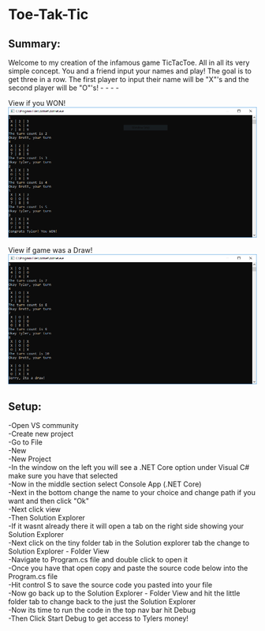 <h1>Toe-Tak-Tic</h1>

<h2>Summary: </h2>
Welcome to my creation of the infamous game TicTacToe.  All in all its very simple concept.  You and a friend input your names and play!  The goal is to get three in a row.  The first player to input their name will be "X"'s and the second player will be "O"'s!  
-
-  
-  
-  

View if you WON!
![Game has a Winner](images/TicTacToeWin.PNG) 
 
View if game was a Draw!  
![Game is a Draw](images/TicTacToeDraw.PNG)
  

<h2>Setup:</h2>

-Open VS community  
-Create new project  
-Go to File  
-New  
-New Project  
-In the window on the left you will see a .NET Core option under Visual C# make sure you have that selected  
-Now in the middle section select Console App (.NET Core)  
-Next in the bottom change the name to your choice and change path if you want and then click "Ok"  
-Next click view  
-Then Solution Explorer  
-If it wasnt already there it will open a tab on the right side showing your Solution Explorer  
-Next click on the tiny folder tab in the Solution explorer tab the change to Solution Explorer - Folder View  
-Navigate to Program.cs file and double click to open it  
-Once you have that open copy and paste the source code below into the Program.cs file  
-Hit control S to save the source code you pasted into your file  
-Now go back up to the Solution Explorer - Folder View and hit the little folder tab to change back to the just the Solution Explorer  
-Now its time to run the code in the top nav bar hit Debug  
-Then Click Start Debug to get access to Tylers money!  